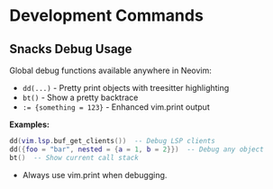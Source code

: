 # Development Commands

## Snacks Debug Usage
Global debug functions available anywhere in Neovim:

- `dd(...)` - Pretty print objects with treesitter highlighting
- `bt()` - Show a pretty backtrace  
- `:= {something = 123}` - Enhanced vim.print output

**Examples:**
```lua
dd(vim.lsp.buf_get_clients())  -- Debug LSP clients
dd({foo = "bar", nested = {a = 1, b = 2}})  -- Debug any object
bt()  -- Show current call stack
```
- Always use vim.print when debugging.